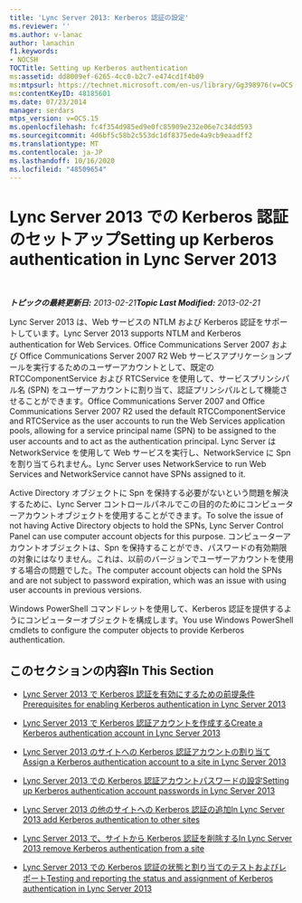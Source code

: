 ```yaml
---
title: 'Lync Server 2013: Kerberos 認証の設定'
ms.reviewer: ''
ms.author: v-lanac
author: lanachin
f1.keywords:
- NOCSH
TOCTitle: Setting up Kerberos authentication
ms:assetid: dd8009ef-6265-4cc0-b2c7-e474cd1f4b09
ms:mtpsurl: https://technet.microsoft.com/en-us/library/Gg398976(v=OCS.15)
ms:contentKeyID: 48185601
ms.date: 07/23/2014
manager: serdars
mtps_version: v=OCS.15
ms.openlocfilehash: fc4f354d985ed9e0fc85909e232e06e7c34dd593
ms.sourcegitcommit: 4d6bf5c58b2c553dc1df8375ede4a9cb9eaadff2
ms.translationtype: MT
ms.contentlocale: ja-JP
ms.lasthandoff: 10/16/2020
ms.locfileid: "48509654"
---
```

# <a name="setting-up-kerberos-authentication-in-lync-server-2013"></a><span data-ttu-id="b6e38-102">Lync Server 2013 での Kerberos 認証のセットアップ</span><span class="sxs-lookup"><span data-stu-id="b6e38-102">Setting up Kerberos authentication in Lync Server 2013</span></span>

<div data-xmlns="http://www.w3.org/1999/xhtml">

<div class="topic" data-xmlns="http://www.w3.org/1999/xhtml" data-msxsl="urn:schemas-microsoft-com:xslt" data-cs="https://msdn.microsoft.com/">

<div data-asp="https://msdn2.microsoft.com/asp">



</div>

<div id="mainSection">

<div id="mainBody">

<span> </span>

<span data-ttu-id="b6e38-103">_**トピックの最終更新日:** 2013-02-21_</span><span class="sxs-lookup"><span data-stu-id="b6e38-103">_**Topic Last Modified:** 2013-02-21_</span></span>

<span data-ttu-id="b6e38-104">Lync Server 2013 は、Web サービスの NTLM および Kerberos 認証をサポートしています。</span><span class="sxs-lookup"><span data-stu-id="b6e38-104">Lync Server 2013 supports NTLM and Kerberos authentication for Web Services.</span></span> <span data-ttu-id="b6e38-105">Office Communications Server 2007 および Office Communications Server 2007 R2 Web サービスアプリケーションプールを実行するためのユーザーアカウントとして、既定の RTCComponentService および RTCService を使用して、サービスプリンシパル名 (SPN) をユーザーアカウントに割り当て、認証プリンシパルとして機能させることができます。</span><span class="sxs-lookup"><span data-stu-id="b6e38-105">Office Communications Server 2007 and Office Communications Server 2007 R2 used the default RTCComponentService and RTCService as the user accounts to run the Web Services application pools, allowing for a service principal name (SPN) to be assigned to the user accounts and to act as the authentication principal.</span></span> <span data-ttu-id="b6e38-106">Lync Server は NetworkService を使用して Web サービスを実行し、NetworkService に Spn を割り当てられません。</span><span class="sxs-lookup"><span data-stu-id="b6e38-106">Lync Server uses NetworkService to run Web Services and NetworkService cannot have SPNs assigned to it.</span></span>

<span data-ttu-id="b6e38-107">Active Directory オブジェクトに Spn を保持する必要がないという問題を解決するために、Lync Server コントロールパネルでこの目的のためにコンピューターアカウントオブジェクトを使用することができます。</span><span class="sxs-lookup"><span data-stu-id="b6e38-107">To solve the issue of not having Active Directory objects to hold the SPNs, Lync Server Control Panel can use computer account objects for this purpose.</span></span> <span data-ttu-id="b6e38-108">コンピューターアカウントオブジェクトは、Spn を保持することができ、パスワードの有効期限の対象にはなりません。これは、以前のバージョンでユーザーアカウントを使用する場合の問題でした。</span><span class="sxs-lookup"><span data-stu-id="b6e38-108">The computer account objects can hold the SPNs and are not subject to password expiration, which was an issue with using user accounts in previous versions.</span></span>

<span data-ttu-id="b6e38-109">Windows PowerShell コマンドレットを使用して、Kerberos 認証を提供するようにコンピューターオブジェクトを構成します。</span><span class="sxs-lookup"><span data-stu-id="b6e38-109">You use Windows PowerShell cmdlets to configure the computer objects to provide Kerberos authentication.</span></span>

<div>

## <a name="in-this-section"></a><span data-ttu-id="b6e38-110">このセクションの内容</span><span class="sxs-lookup"><span data-stu-id="b6e38-110">In This Section</span></span>

  - [<span data-ttu-id="b6e38-111">Lync Server 2013 で Kerberos 認証を有効にするための前提条件</span><span class="sxs-lookup"><span data-stu-id="b6e38-111">Prerequisites for enabling Kerberos authentication in Lync Server 2013</span></span>](lync-server-2013-prerequisites-for-enabling-kerberos-authentication.md)

  - [<span data-ttu-id="b6e38-112">Lync Server 2013 で Kerberos 認証アカウントを作成する</span><span class="sxs-lookup"><span data-stu-id="b6e38-112">Create a Kerberos authentication account in Lync Server 2013</span></span>](lync-server-2013-create-a-kerberos-authentication-account.md)

  - [<span data-ttu-id="b6e38-113">Lync Server 2013 のサイトへの Kerberos 認証アカウントの割り当て</span><span class="sxs-lookup"><span data-stu-id="b6e38-113">Assign a Kerberos authentication account to a site in Lync Server 2013</span></span>](lync-server-2013-assign-a-kerberos-authentication-account-to-a-site.md)

  - [<span data-ttu-id="b6e38-114">Lync Server 2013 での Kerberos 認証アカウントパスワードの設定</span><span class="sxs-lookup"><span data-stu-id="b6e38-114">Setting up Kerberos authentication account passwords in Lync Server 2013</span></span>](lync-server-2013-setting-up-kerberos-authentication-account-passwords.md)

  - [<span data-ttu-id="b6e38-115">Lync Server 2013 の他のサイトへの Kerberos 認証の追加</span><span class="sxs-lookup"><span data-stu-id="b6e38-115">In Lync Server 2013 add Kerberos authentication to other sites</span></span>](lync-server-2013-add-kerberos-authentication-to-other-sites.md)

  - [<span data-ttu-id="b6e38-116">Lync Server 2013 で、サイトから Kerberos 認証を削除する</span><span class="sxs-lookup"><span data-stu-id="b6e38-116">In Lync Server 2013 remove Kerberos authentication from a site</span></span>](lync-server-2013-remove-kerberos-authentication-from-a-site.md)

  - [<span data-ttu-id="b6e38-117">Lync Server 2013 での Kerberos 認証の状態と割り当てのテストおよびレポート</span><span class="sxs-lookup"><span data-stu-id="b6e38-117">Testing and reporting the status and assignment of Kerberos authentication in Lync Server 2013</span></span>](lync-server-2013-testing-and-reporting-the-status-and-assignment-of-kerberos-authentication.md)

</div>

</div>

<span> </span>

</div>

</div>

</div>

